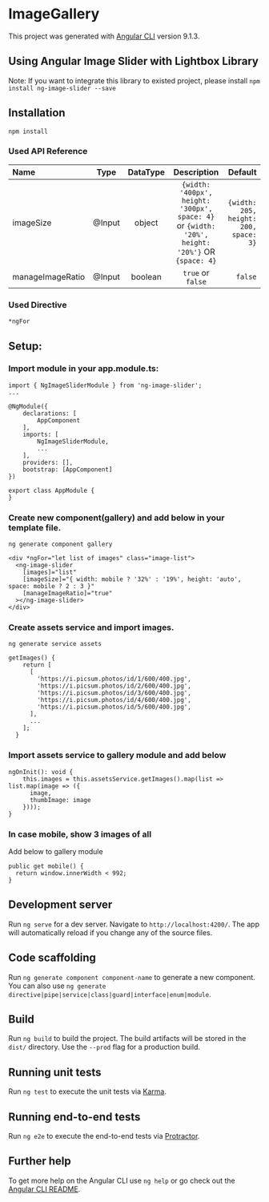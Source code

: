 # ImageGallery

This project was generated with [Angular CLI](https://github.com/angular/angular-cli) version 9.1.3.

## Using Angular Image Slider with Lightbox Library
Note: If you want to integrate this library to existed project, please install
`npm install ng-image-slider --save`

## Installation

`npm install`

### Used API Reference

| Name          | Type            | DataType | Description | Default |
| :------------ |:---------------:| :-----:  | :-----:     | -----:|
| imageSize     | @Input          | object   | `{width: '400px', height: '300px', space: 4}` or `{width: '20%', height: '20%'}` OR `{space: 4}`  | `{width: 205, height: 200, space: 3}` |
| manageImageRatio | @Input       | boolean  |   `true` or `false` | `false` |

### Used Directive

`*ngFor`

## Setup:

### Import module in your app.module.ts:

```
import { NgImageSliderModule } from 'ng-image-slider';
...
 
@NgModule({
    declarations: [
        AppComponent
    ],
    imports: [
        NgImageSliderModule,
        ...
    ],
    providers: [],
    bootstrap: [AppComponent]
})
 
export class AppModule {
}
```

### Create new component(gallery) and add below in your template file.

`ng generate component gallery`

```
<div *ngFor="let list of images" class="image-list">
  <ng-image-slider
    [images]="list"
    [imageSize]="{ width: mobile ? '32%' : '19%', height: 'auto', space: mobile ? 2 : 3 }"
    [manageImageRatio]="true"
  ></ng-image-slider>
</div>
```

### Create assets service and import images.

`ng generate service assets`
```
getImages() {
    return [
      [
        'https://i.picsum.photos/id/1/600/400.jpg',
        'https://i.picsum.photos/id/2/600/400.jpg',
        'https://i.picsum.photos/id/3/600/400.jpg',
        'https://i.picsum.photos/id/4/600/400.jpg',
        'https://i.picsum.photos/id/5/600/400.jpg',
      ],
      ...
    ];
  }
```
### Import assets service to gallery module and add below

```
ngOnInit(): void {
    this.images = this.assetsService.getImages().map(list => list.map(image => ({
      image,
      thumbImage: image
    })));
}
```

### In case mobile, show 3 images of all

Add below to gallery module

```
public get mobile() {
  return window.innerWidth < 992;
}
```
## Development server

Run `ng serve` for a dev server. Navigate to `http://localhost:4200/`. The app will automatically reload if you change any of the source files.

## Code scaffolding

Run `ng generate component component-name` to generate a new component. You can also use `ng generate directive|pipe|service|class|guard|interface|enum|module`.

## Build

Run `ng build` to build the project. The build artifacts will be stored in the `dist/` directory. Use the `--prod` flag for a production build.

## Running unit tests

Run `ng test` to execute the unit tests via [Karma](https://karma-runner.github.io).

## Running end-to-end tests

Run `ng e2e` to execute the end-to-end tests via [Protractor](http://www.protractortest.org/).

## Further help

To get more help on the Angular CLI use `ng help` or go check out the [Angular CLI README](https://github.com/angular/angular-cli/blob/master/README.md).
